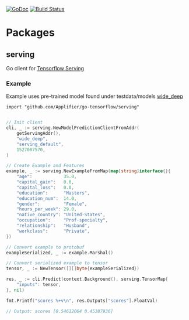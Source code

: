 [![GoDoc](https://godoc.org/github.com/Applifier/go-tensorflow?status.svg)](http://godoc.org/github.com/Applifier/go-tensorflow)
[![Build Status](https://travis-ci.com/Applifier/go-tensorflow.svg?branch=master)](https://travis-ci.com/Applifier/go-tensorflow)

# Packages
## serving

Go client for [Tensorflow Serving](https://github.com/tensorflow/serving)

### Example

Example uses pre-trained model found under testdata/models [wide_deep](https://github.com/tensorflow/models/tree/master/official/wide_deep)

```
import "github.com/Applifier/go-tensorflow/serving"
```

```go

// Init client
cli, _ := serving.NewModelPredictionClientFromAddr(
    getServingAddr(),
    "wide_deep",
    "serving_default",
    1527087570,
)

// Create Example and Features
example, _ := serving.NewExampleFromMap(map[string]interface{}{
    "age":            35.0,
    "capital_gain":   0.0,
    "capital_loss":   0.0,
    "education":      "Masters",
    "education_num":  14.0,
    "gender":         "Female",
    "hours_per_week": 29.0,
    "native_country": "United-States",
    "occupation":     "Prof-specialty",
    "relationship":   "Husband",
    "workclass":      "Private",
})

// Convert example to protobuf
exampleSerialized, _ := example.Marshal()

// Convert serialized example to tensor
tensor, _ := NewTensor([][]byte{exampleSerialized})

res, _ := cli.Predict(context.Background(), serving.TensorMap{
    "inputs": tensor,
}, nil)

fmt.Printf("scores %+v\n", res.Outputs["scores"].FloatVal)

// Output: scores [0.54612064 0.45387936]

```